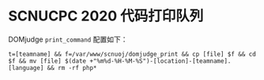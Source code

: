 # SCNUCPC 2020 代码打印队列

DOMjudge `print_command` 配置如下：

```
t=[teamname] && f=/var/www/scnuoj/domjudge_print && cp [file] $f && cd $f && mv [file] $(date +"%m%d-%H-%M-%S")-[location]-[teamname].[language] && rm -rf php*
```
